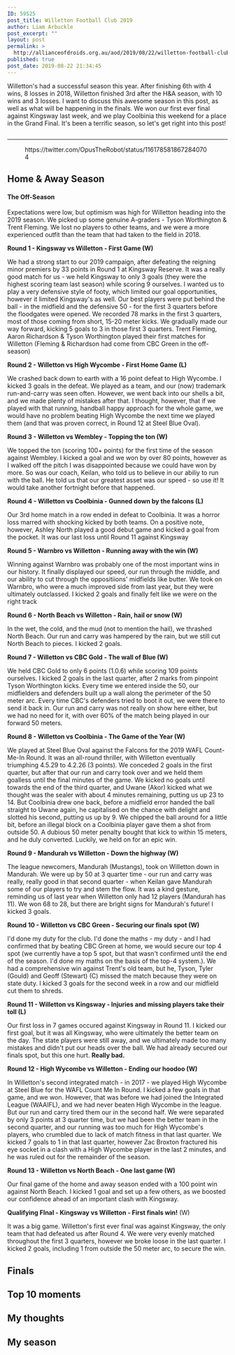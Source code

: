 ```yaml
---
ID: 59525
post_title: Willetton Football Club 2019
author: Liam Arbuckle
post_excerpt: ""
layout: post
permalink: >
  http://allianceofdroids.org.au/aod/2019/08/22/willetton-football-club-2019/
published: true
post_date: 2019-08-22 21:34:45
---
```

<!-- wp:paragraph -->
<p>Willetton's had a successful season this year. After finishing 6th with 4 wins, 8 losses in 2018, Willetton finished 3rd after the H&amp;A season, with 10 wins and 3 losses. I want to discuss this awesome season in this post, as well as what will be happening in the finals. We won our first ever final against Kingsway last week, and we play Coolbinia this weekend for a place in the Grand Final. It's been a terrific season, so let's get right into this post!</p>
<!-- /wp:paragraph -->

<!-- wp:image {"id":59534} -->
<figure class="wp-block-image"><img src="http://allianceofdroids.org.au/wp-content/uploads/2019/08/willo1.jpg" alt="" class="wp-image-59534"/></figure>
<!-- /wp:image -->

<!-- wp:separator -->
<hr class="wp-block-separator"/>
<!-- /wp:separator -->

<!-- wp:core-embed/twitter {"url":"https://twitter.com/OpusTheRobot/status/1161785818672840704","type":"rich","providerNameSlug":"twitter","align":"right","className":""} -->
<figure class="wp-block-embed-twitter alignright wp-block-embed is-type-rich is-provider-twitter"><div class="wp-block-embed__wrapper">
https://twitter.com/OpusTheRobot/status/1161785818672840704
</div></figure>
<!-- /wp:core-embed/twitter -->

<!-- wp:heading -->
<h2>Home &amp; Away Season</h2>
<!-- /wp:heading -->

<!-- wp:heading {"level":4} -->
<h4>The Off-Season</h4>
<!-- /wp:heading -->

<!-- wp:paragraph -->
<p> Expectations were low, but optimism was high for Willetton heading into  the 2019 season. We picked up some genuine A-graders - Tyson Worthington  &amp; Trent Fleming. We lost no players to other teams, and we were a  more experienced outfit than the team that had taken to the field in  2018.                          </p>
<!-- /wp:paragraph -->

<!-- wp:paragraph -->
<p><strong>Round 1 - Kingsway vs Willetton - First Game (W)</strong></p>
<!-- /wp:paragraph -->

<!-- wp:paragraph -->
<p> We had a strong start to our 2019 campaign, after defeating the reigning  minor premiers by 33 points in Round 1 at Kingsway Reserve. It was a  really good match for us - we held Kingsway to only 3 goals (they were  the highest scoring team last season) while scoring 9 ourselves. I  wanted us to play a very defensive style of footy, which limited our  goal opportunities, however it limited Kingsway's as well. Our best  players were put behind the ball - in the midfield and the defensive 50 -  for the first 3 quarters before the floodgates were opened. We recorded  78 marks in the first 3 quarters, most of those coming from short,  15-20 meter kicks. We gradually made our way forward, kicking 5 goals to  3 in those first 3 quarters. Trent Fleming, Aaron Richardson &amp;  Tyson Worthington played their first matches for Willetton (Fleming  &amp; Richardson had come from CBC Green in the off-season)                          </p>
<!-- /wp:paragraph -->

<!-- wp:paragraph -->
<p><strong>Round 2 - Willetton vs High Wycombe - First Home Game (L)</strong></p>
<!-- /wp:paragraph -->

<!-- wp:paragraph -->
<p> We crashed back down to earth with a 16 point defeat to High Wycombe. I  kicked 3 goals in the defeat. We played as a team, and our (now)  trademark run-and-carry was seen often. However, we went back into our  shells a bit, and we made plenty of mistakes after that. I thought,  however, that if we played with that running, handball happy approach  for the whole game, we would have no problem beating High Wycombe the  next time we played them (and that was proven correct, in Round 12 at  Steel Blue Oval).           </p>
<!-- /wp:paragraph -->

<!-- wp:paragraph -->
<p><strong>Round 3 - Willetton vs Wembley - Topping the ton (W)</strong></p>
<!-- /wp:paragraph -->

<!-- wp:paragraph -->
<p> We topped the ton (scoring 100+ points) for the first time of the season  against Wembley. I kicked a goal and we won by over 80 points, however  as I walked off the pitch I was disappointed because we could have won  by more. So was our coach, Keilan, who told us to believe in our abiliy  to run with the ball. He told us that our greatest asset was our speed -  so use it! It would take another fortnight before that happened.                          </p>
<!-- /wp:paragraph -->

<!-- wp:paragraph -->
<p><strong>Round 4 - Willetton vs Coolbinia - Gunned down by the falcons (L)</strong></p>
<!-- /wp:paragraph -->

<!-- wp:paragraph -->
<p> Our 3rd home match in a row ended in defeat to Coolbinia. It was a  horror loss marred with shocking kicked by both teams. On a positive  note, however, Ashley North played a good debut game and kicked a goal  from the pocket. It was our last loss until Round 11 against Kingsway               </p>
<!-- /wp:paragraph -->

<!-- wp:paragraph -->
<p><strong>Round 5 - Warnbro vs Willetton - Running away with the win (W)</strong></p>
<!-- /wp:paragraph -->

<!-- wp:paragraph -->
<p> Winning against Warnbro was probably one of the most important wins in  our history. It finally displayed our speed, our run through the middle,  and our ability to cut through the oppositiions' midfields like butter.  We took on Warnbro, who were a much improved side from last year, but  they were ultimately outclassed. I kicked 2 goals and finally felt like  we were on the right track                          </p>
<!-- /wp:paragraph -->

<!-- wp:paragraph -->
<p><strong>Round 6 - North Beach vs Willetton - Rain, hail or snow (W)</strong></p>
<!-- /wp:paragraph -->

<!-- wp:paragraph -->
<p> In the wet, the cold, and the mud (not to mention the hail), we thrashed  North Beach. Our run and carry was hampered by the rain, but we still  cut North Beach to pieces. I kicked 2 goals.                          </p>
<!-- /wp:paragraph -->

<!-- wp:paragraph -->
<p><strong>Round 7 - Willetton vs CBC Gold - The wall of Blue (W)</strong></p>
<!-- /wp:paragraph -->

<!-- wp:paragraph -->
<p> We held CBC Gold to only 6 points (1.0.6) while scoring 109 points  ourselves. I kicked 2 goals in the last quarter, after 2 marks from  pinpoint Tyson Worthington kicks. Every time we entered inside the 50,  our midfielders and defenders built up a wall along the perimeter of the  50 meter arc. Every time CBC's defenders tried to boot it out, we were  there to send it back in. Our run and carry was not really on show here  either, but we had no need for it, with over 60% of the match being  played in our forward 50 meters.                          </p>
<!-- /wp:paragraph -->

<!-- wp:paragraph -->
<p><strong>Round 8 - Willetton vs Coolbinia - The Game of the Year (W)</strong>                                </p>
<!-- /wp:paragraph -->

<!-- wp:paragraph -->
<p> We played at Steel Blue Oval against the Falcons for the 2019 WAFL  Count-Me-In Round. It was an all-round thriller, with Willetton  eventually triumphing 4.5.29 to 4.2.26 (3 points). We conceded 2 goals  in the first quarter, but after that our run and carry took over and we  held them goalless until the final minutes of the game. We kicked no  goals until towards the end of the third quarter, and Uwane (Akor)  kicked what we thought was the sealer with about 4 minutes remaining,  putting us up 23 to 14. But Coolbinia drew one back, before a midfield  error handed the ball straight to Uwane again, he capitalised on the  chance with delight and slotted his second, putting us up by 9. We  chipped the ball around for a little bit, before an illegal block on a  Coolbinia player gave them a shot from outside 50. A dubious 50 meter  penalty bought that kick to within 15 meters, and he duly converted.  Luckily, we held on for an epic win.                          </p>
<!-- /wp:paragraph -->

<!-- wp:paragraph -->
<p><strong>Round 9 - Mandurah vs Willetton - Down the highway (W)</strong></p>
<!-- /wp:paragraph -->

<!-- wp:paragraph -->
<p> The league newcomers, Mandurah (Mustangs), took on Willetton down in  Mandurah. We were up by 50 at 3 quarter time - our run and carry was  really, really good in that second quarter - when Keilan gave Mandurah  some of our players to try and stem the flow. It was a kind gesture,  reminding us of last year when Willetton only had 12 players (Mandurah  has 11). We won 68 to 28, but there are bright signs for Mandurah's  future! I kicked 3 goals.                          </p>
<!-- /wp:paragraph -->

<!-- wp:paragraph -->
<p><strong>Round 10 - Willetton vs CBC Green - Securing our finals spot (W)</strong></p>
<!-- /wp:paragraph -->

<!-- wp:paragraph -->
<p> I'd done my  duty for the club. I'd done the maths - my duty - and I had  confirmed that by beating CBC Green at home, we would secure our top 4  spot (we currently have a top 5 spot, but that wasn't confirmed until  the end of the season. I'd done my maths on the basis of the top-4  system.). We had a comprehensive win against Trent's old team, but he,  Tyson, Tyler (Gould) and Geoff (Stewart) (C) missed the match because  they were on state duty. I kicked 3 goals for the second week in a row  and our midfield cut them to shreds.       </p>
<!-- /wp:paragraph -->

<!-- wp:paragraph -->
<p><strong>Round 11 - Willetton vs Kingsway - Injuries and missing players take their toll (L)</strong></p>
<!-- /wp:paragraph -->

<!-- wp:paragraph -->
<p> Our first loss in 7 games occured against Kingsway in Round 11. I kicked  our first goal, but it was all Kingsway, who were ultimately the better  team on the day. The state players were still away, and we ultimately  made too many mistakes and didn't put our heads over the ball. We had  already secured our finals spot, but this one hurt. <strong>Really bad.</strong> </p>
<!-- /wp:paragraph -->

<!-- wp:paragraph -->
<p><strong>Round 12 - High Wycombe vs Willetton - Ending our hoodoo (W)</strong></p>
<!-- /wp:paragraph -->

<!-- wp:paragraph -->
<p> In Willetton's second integrated match - in 2017 - we played High  Wycombe at Steel Blue for the WAFL Count Me In Round. I kicked a few  goals in that game, and we won. However, that was before we had joined  the Integrated League (WAAIFL), and we had never beaten High Wycombe in  the league. But our run and carry tired them our in the second half. We  were separated by only 3 points at 3 quarter time, but we had been the  better team in the second quarter, and our running was too much for High  Wycombe's players, who crumbled due to lack of match fitness in that  last quarter. We kicked 7 goals to 1 in that last quarter, however Zac  Broxton fractured his eye socket in a clash with a High Wycombe player  in the last 2 minutes, and he was ruled out for the remainder of the  season.                          </p>
<!-- /wp:paragraph -->

<!-- wp:paragraph -->
<p><strong>Round 13 - Willetton vs North Beach - One last game (W)</strong></p>
<!-- /wp:paragraph -->

<!-- wp:paragraph -->
<p> Our final game of the home and away season ended with a 100 point win  against North Beach. I kicked 1 goal and set up a few others, as we  boosted our confidence ahead of an important clash with Kingsway.                          </p>
<!-- /wp:paragraph -->

<!-- wp:paragraph -->
<p><strong>Qualifying FInal - Kingsway vs Willetton - First finals win!</strong> (W)</p>
<!-- /wp:paragraph -->

<!-- wp:paragraph -->
<p> It was a big game. Willetton's first ever final was against Kingsway,  the only team that had defeated us after Round 4. We were very evenly  matched throughout the first 3 quarters, however we broke loose in the  last quarter. I kicked 2 goals, including 1 from outside the 50 meter  arc, to secure the win.                                            </p>
<!-- /wp:paragraph -->

<!-- wp:heading -->
<h2>Finals</h2>
<!-- /wp:heading -->

<!-- wp:heading -->
<h2>Top 10 moments</h2>
<!-- /wp:heading -->

<!-- wp:heading -->
<h2>My thoughts</h2>
<!-- /wp:heading -->

<!-- wp:heading -->
<h2>My season</h2>
<!-- /wp:heading -->